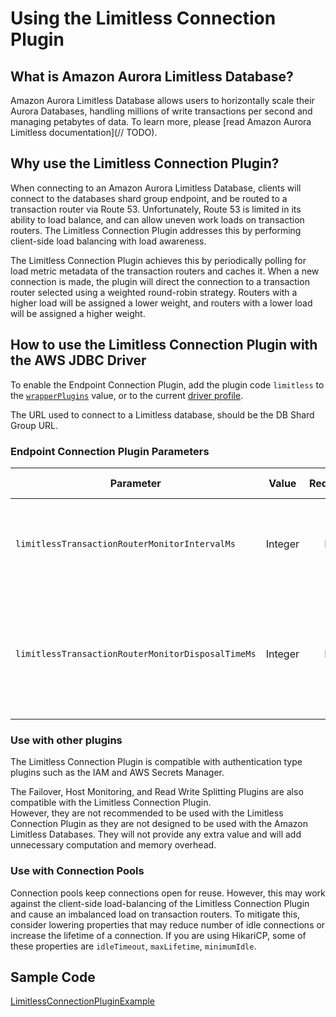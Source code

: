 # Using the Limitless Connection Plugin

## What is Amazon Aurora Limitless Database?

Amazon Aurora Limitless Database allows users to horizontally scale their Aurora Databases, handling millions of write transactions per second and managing petabytes of data. To learn more, please [read Amazon Aurora Limitless documentation](// TODO).

## Why use the Limitless Connection Plugin?

When connecting to an Amazon Aurora Limitless Database, clients will connect to the databases shard group endpoint, and be routed to a transaction router via Route 53.
Unfortunately, Route 53 is limited in its ability to load balance, and can allow uneven work loads on transaction routers.
The Limitless Connection Plugin addresses this by performing client-side load balancing with load awareness. 

The Limitless Connection Plugin achieves this by periodically polling for load metric metadata of the transaction routers and caches it.
When a new connection is made, the plugin will direct the connection to a transaction router selected using a weighted round-robin strategy.
Routers with a higher load will be assigned a lower weight, and routers with a lower load will be assigned a higher weight.

## How to use the Limitless Connection Plugin with the AWS JDBC Driver
To enable the Endpoint Connection Plugin, add the plugin code `limitless` to the [`wrapperPlugins`](../UsingTheJdbcDriver.md#connection-plugin-manager-parameters) value, or to the current [driver profile](../UsingTheJdbcDriver.md#connection-plugin-manager-parameters).

The URL used to connect to a Limitless database, should be the DB Shard Group URL.

### Endpoint Connection Plugin Parameters
| Parameter                                         |  Value  | Required | Description                                                                                    | Default Value | Example Value |
|---------------------------------------------------|:-------:|:--------:|:-----------------------------------------------------------------------------------------------|---------------|---------------|
| `limitlessTransactionRouterMonitorIntervalMs`     | Integer |    No    | Interval in milliseconds between polling for endpoints to the database.                        | `15000`       | `30000`       |
| `limitlessTransactionRouterMonitorDisposalTimeMs` | Integer |    No    | Interval in milliseconds for an endpoint monitor to be considered inactive and to be disposed. | `600000`      | `300000`      |

### Use with other plugins
The Limitless Connection Plugin is compatible with authentication type plugins such as the IAM and AWS Secrets Manager.

The Failover, Host Monitoring, and Read Write Splitting Plugins are also compatible with the Limitless Connection Plugin.  
However, they are not recommended to be used with the Limitless Connection Plugin as they are not designed to be used with the Amazon Limitless Databases. 
They will not provide any extra value and will add unnecessary computation and memory overhead.

### Use with Connection Pools
Connection pools keep connections open for reuse. 
However, this may work against the client-side load-balancing of the Limitless Connection Plugin and cause an imbalanced load on transaction routers.
To mitigate this, consider lowering properties that may reduce number of idle connections or increase the lifetime of a connection.
If you are using HikariCP, some of these properties are `idleTimeout`, `maxLifetime`, `minimumIdle`.

## Sample Code
[LimitlessConnectionPluginExample](../../../examples/AWSDriverExample/src/main/java/software/amazon/EndpointPluginExample.java)
